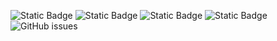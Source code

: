 ![Static Badge](https://img.shields.io/badge/blacklists-60-000000) ![Static Badge](https://img.shields.io/badge/blacklisted-3243001-cc0000) ![Static Badge](https://img.shields.io/badge/whitelisted-2244-00CC00) ![Static Badge](https://img.shields.io/badge/streaming_blacklist-28107-000000) ![GitHub issues](https://img.shields.io/github/issues/fabriziosalmi/blacklists)
